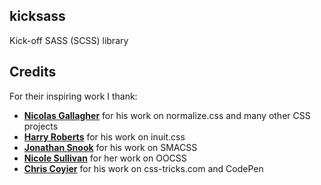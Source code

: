 ## kicksass

Kick-off SASS (SCSS) library

## Credits

For their inspiring work I thank:

* **[Nicolas Gallagher](https://twitter.com/necolas)** for his work on normalize.css and many other CSS projects
* **[Harry Roberts](https://twitter.com/csswizardry)** for his work on inuit.css
* **[Jonathan Snook](https://twitter.com/snookca)** for his work on SMACSS
* **[Nicole Sullivan](https://twitter.com/stubbornella)** for her work on OOCSS
* **[Chris Coyier](https://twitter.com/chriscoyier)** for his work on css-tricks.com and CodePen

